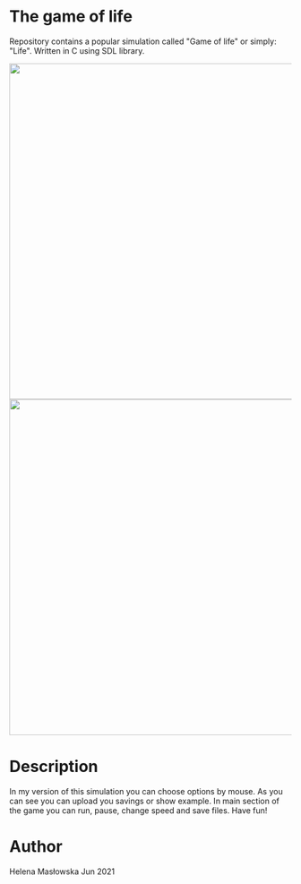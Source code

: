 # The game of life
Repository contains a popular simulation called "Game of life" or simply: "Life". Written in C using SDL library.
<div align="center">
  <img src="https://user-images.githubusercontent.com/44245185/222738790-4b05b8d5-282d-4fdd-94a5-270646ff54c8.png" width=600>
  <img src="https://user-images.githubusercontent.com/44245185/222741418-0086f6c6-337f-4a92-ba31-5d314473fc04.png" width=600>
<div/>


<div align="left">

# Description
In my version of this simulation you can choose options by mouse. As you can see you can upload you savings or show example. In main section of the game you can run, pause, change speed and save files. Have fun!

# Author
Helena Masłowska Jun 2021
